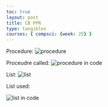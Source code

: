 ```yaml
---  
toc: true  
layout: post  
title: CB PPR  
type: tangibles  
courses: { compsci: {week: 25} }  
--- 
```


Procedure:
![procedure]({{site.baseurl}}/images/ppr-procedure1.png)

Proceudre called:
![procedure in code]({{site.baseurl}}/images/ppr-procedure2.png)


List:
![list]({{site.baseurl}}/images/ppr-list1.png)

List used:

![list in code]({{site.baseurl}}/images/ppr-list2.png)
